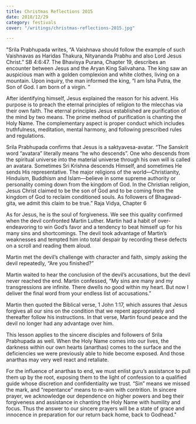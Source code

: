 ```yaml
---
title: Christmas Reflections 2015
date: 2018/12/29
category: festivals
cover: "/writings/christmas-reflections-2015.jpg"

---
```

"Srila Prabhupada writes, “A Vaishnava should follow the example of such Vaishnavas as Haridas Thakura, Nityananda Prabhu and also Lord Jesus Christ.” SB 4:6:47. The Bhavisya Purana, Chapter 19, describes an encounter between Jesus and the Aryan King Salivahana. The king saw an auspicious man with a golden complexion and white clothes, living on a mountain. Upon inquiry, the man informed the king, “I am Isha Putra, the Son of God. I am born of a virgin. ”

After identifying himself, Jesus explained the reason for his advent. His purpose is to preach the eternal principles of religion to the mlecchas via their own faith. The eternal principles Jesus established are purification of the mind by two means. The prime method of purification is chanting the Holy Name. The complementary aspect is proper conduct which includes truthfulness, meditation, mental harmony, and following prescribed rules and regulations.

Srila Prabhupada confirms that Jesus is a saktyavesa-avatar. “The Sanskrit word “avatara” literally means “he who descends”. One who descends from the spiritual universe into the material universe through his own will is called an avatara. Sometimes Sri Krishna descends Himself, and sometimes He sends His representative. The major religions of the world—Christianity, Hinduism, Buddhism and Islam—believe in some supreme authority or personality coming down from the kingdom of God. In the Christian religion, Jesus Christ claimed to be the son of God and to be coming from the kingdom of God to reclaim conditioned souls. As followers of Bhagavad-gita, we admit this claim to be true.” Raja Vidya, Chapter 6

As for Jesus, he is the soul of forgiveness. We see this quality confirmed when the devil confronted Martin Luther. Martin had a habit of over-endeavoring to win God’s favor and a tendency to beat himself up for his many sins and shortcomings. The devil took advantage of Martin’s weaknesses and tempted him into total despair by recording these defects on a scroll and reading them aloud.

Martin met the devil’s challenge with character and faith, simply asking the devil repeatedly, “Are you finished?”

Martin waited to hear the conclusion of the devil’s accusations, but the devil never reached the end. Martin confessed, “My sins are many and my transgressions are infinite. There dwells no good within my heart. But now I deliver the final word from your endless list of accusations.”

Martin then quoted the Biblical verse, 1 John 1:17, which assures that Jesus forgives all our sins on the condition that we repent appropriately and thereafter follow his instructions. In that verse, Martin found peace and the devil no longer had any advantage over him.

This lesson applies to the sincere disciples and followers of Srila Prabhupada as well. When the Holy Name comes into our lives, the darkness within our own hearts (anarthas) comes to the surface and the deficiencies we were previously able to hide become exposed. And those anarthas may very well react and retaliate.

For the influence of anarthas to end, we must enlist guru’s assistance to pull them up by the root, exposing them to the light of confession to a qualified guide whose discretion and confidentiality we trust. “Sin” means we missed the mark, and “repentance” means to re-aim with contrition. In sincere prayer, we acknowledge our dependence on higher powers and beg their forgiveness and assistance in chanting the Holy Name with humility and focus. Thus the answer to our sincere prayers will be a state of grace and innocence in preparation for our return back home, back to Godhead."